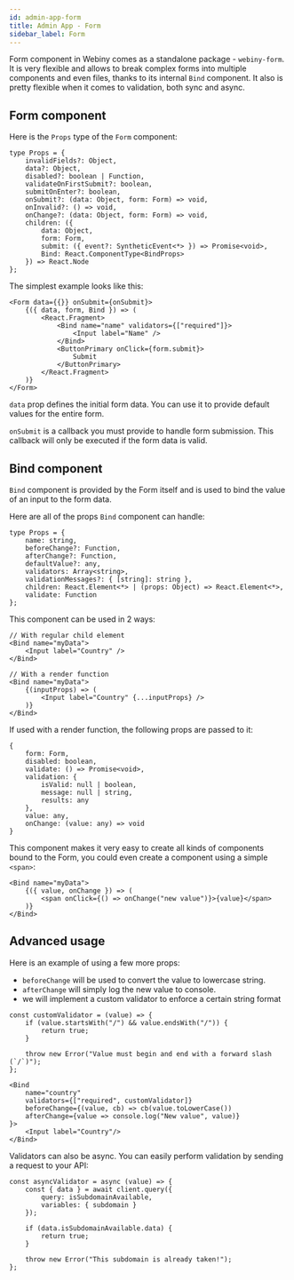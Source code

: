 ```yaml
---
id: admin-app-form
title: Admin App - Form
sidebar_label: Form
---
```


Form component in Webiny comes as a standalone package - `webiny-form`.
It is very flexible and allows to break complex forms into multiple
components and even files, thanks to its internal `Bind` component. It
also is pretty flexible when it comes to validation, both sync and async.

## Form component

Here is the `Props` type of the `Form` component:
```
type Props = {
    invalidFields?: Object,
    data?: Object,
    disabled?: boolean | Function,
    validateOnFirstSubmit?: boolean,
    submitOnEnter?: boolean,
    onSubmit?: (data: Object, form: Form) => void,
    onInvalid?: () => void,
    onChange?: (data: Object, form: Form) => void,
    children: ({
        data: Object,
        form: Form,
        submit: ({ event?: SyntheticEvent<*> }) => Promise<void>,
        Bind: React.ComponentType<BindProps>
    }) => React.Node
};
```

The simplest example looks like this:
```
<Form data={{}} onSubmit={onSubmit}>
    {({ data, form, Bind }) => (
        <React.Fragment>
            <Bind name="name" validators={["required"]}>
                <Input label="Name" />
            </Bind>
            <ButtonPrimary onClick={form.submit}>
                Submit
            </ButtonPrimary>
        </React.Fragment>
    )}
</Form>
```

`data` prop defines the initial form data. You can use it to provide default
values for the entire form.

`onSubmit` is a callback you must provide to handle form submission.
This callback will only be executed if the form data is valid.

## Bind component
`Bind` component is provided by the Form itself and is used to bind the value
of an input to the form data.

Here are all of the props `Bind` component can handle:

```
type Props = {
    name: string,
    beforeChange?: Function,
    afterChange?: Function,
    defaultValue?: any,
    validators: Array<string>,
    validationMessages?: { [string]: string },
    children: React.Element<*> | (props: Object) => React.Element<*>,
    validate: Function
};
```

This component can be used in 2 ways:
```
// With regular child element
<Bind name="myData">
    <Input label="Country" />
</Bind>

// With a render function
<Bind name="myData">
    {(inputProps) => (
        <Input label="Country" {...inputProps} />
    )}
</Bind>
```

If used with a render function, the following props are passed to it:
```
{
    form: Form,
    disabled: boolean,
    validate: () => Promise<void>,
    validation: {
        isValid: null | boolean,
        message: null | string,
        results: any
    },
    value: any,
    onChange: (value: any) => void
}
```

This component makes it very easy to create all kinds of components
bound to the Form, you could even create a component using a simple `<span>`:

```
<Bind name="myData">
    {({ value, onChange }) => (
        <span onClick={() => onChange("new value")}>{value}</span>
    )}
</Bind>
```

## Advanced usage
Here is an example of using a few more props:
- `beforeChange` will be used to convert the value to lowercase string.
- `afterChange` will simply log the new value to console.
- we will implement a custom validator to enforce a certain string format

```
const customValidator = (value) => {
    if (value.startsWith("/") && value.endsWith("/")) {
        return true;
    }

    throw new Error("Value must begin and end with a forward slash (`/`)");
};

<Bind
    name="country"
    validators={["required", customValidator]}
    beforeChange={(value, cb) => cb(value.toLowerCase())
    afterChange={value => console.log("New value", value)}
}>
    <Input label="Country"/>
</Bind>
```

Validators can also be async. You can easily perform validation by
sending a request to your API:

```
const asyncValidator = async (value) => {
    const { data } = await client.query({
        query: isSubdomainAvailable,
        variables: { subdomain }
    });

    if (data.isSubdomainAvailable.data) {
        return true;
    }

    throw new Error("This subdomain is already taken!");
};
```
